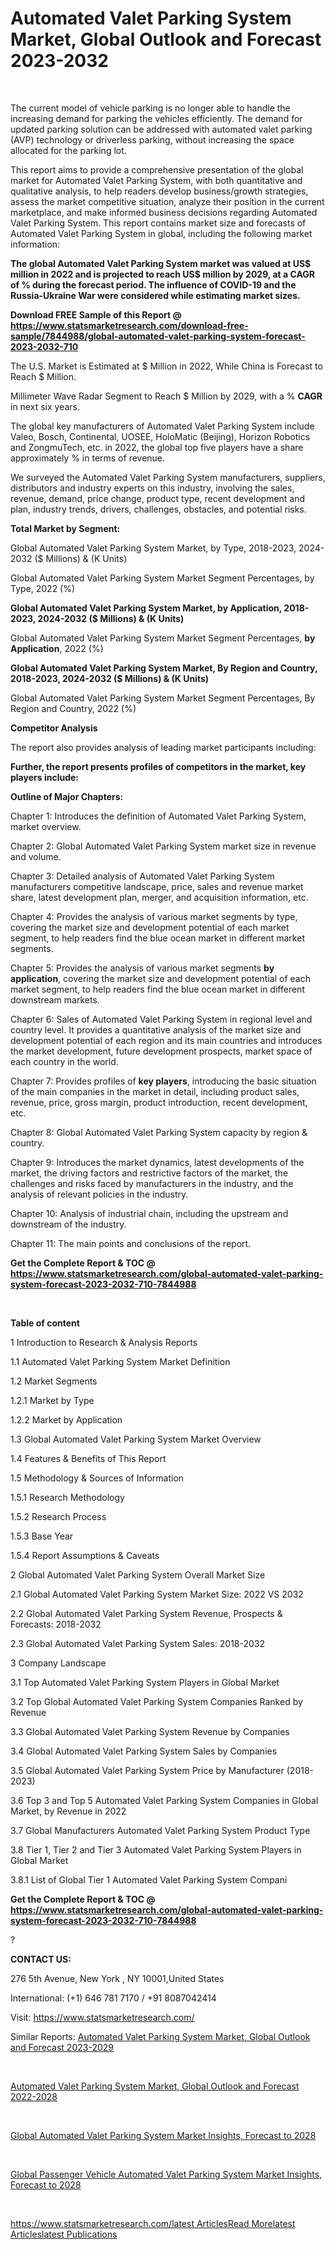 <h1>Automated Valet Parking System Market, Global Outlook and Forecast 2023-2032</h1><br/><p>The current model of vehicle parking is no longer able to handle the increasing demand for parking the vehicles efficiently. The demand for updated parking solution can be addressed with automated valet parking (AVP) technology or driverless parking, without increasing the space allocated for the parking lot.</p>
 
 
 
 <p>This report aims to provide a comprehensive presentation of the global market for Automated Valet Parking System, with both quantitative and qualitative analysis, to help readers develop business/growth strategies, assess the market competitive situation, analyze their position in the current marketplace, and make informed business decisions regarding Automated Valet Parking System. This report contains market size and forecasts of Automated Valet Parking System in global, including the following market information:</p>
 
 
 
 <p><strong>The global Automated Valet Parking System market was valued at US$ million in 2022 and is projected to reach US$ million by 2029, at a <strong>CAGR</strong> of % during the forecast period. The influence of COVID-19 and the Russia-Ukraine War were considered while estimating market sizes.</strong></p>
 
 
 
 <p><strong>Download FREE Sample of this Report @ <a href="https://www.statsmarketresearch.com/download-free-sample/7844988/global-automated-valet-parking-system-forecast-2023-2032-710">https://www.statsmarketresearch.com/download-free-sample/7844988/global-automated-valet-parking-system-forecast-2023-2032-710</a></strong></p>
 
 
 
 <p>The U.S. Market is Estimated at $ Million in 2022, While China is Forecast to Reach $ Million.</p>
 
 
 
 <p>Millimeter Wave Radar Segment to Reach $ Million by 2029, with a % <strong>CAGR</strong> in next six years.</p>
 
 
 
 <p>The global key manufacturers of Automated Valet Parking System include Valeo, Bosch, Continental, UOSEE, HoloMatic (Beijing), Horizon Robotics and ZongmuTech, etc. in 2022, the global top five players have a share approximately % in terms of revenue.</p>
 
 
 
 <p>We surveyed the Automated Valet Parking System manufacturers, suppliers, distributors and industry experts on this industry, involving the sales, revenue, demand, price change, product type, recent development and plan, industry trends, drivers, challenges, obstacles, and potential risks.</p>
 
 
 
 <p><strong>Total Market by Segment:</strong></p>
 
 
 
 <p>Global Automated Valet Parking System Market, by Type, 2018-2023, 2024-2032 ($ Millions) & (K Units)</p>
 
 
 
 <p>Global Automated Valet Parking System Market Segment Percentages, by Type, 2022 (%)</p>
 
 
 
 <p><strong>Global Automated Valet Parking System Market, <strong>by Application</strong>, 2018-2023, 2024-2032 ($ Millions) & (K Units)</strong></p>
 
 
 
 <p>Global Automated Valet Parking System Market Segment Percentages, <strong>by Application</strong>, 2022 (%)</p>
 
 
 
 <p><strong>Global Automated Valet Parking System Market, By Region and Country, 2018-2023, 2024-2032 ($ Millions) & (K Units)</strong></p>
 
 
 
 <p>Global Automated Valet Parking System Market Segment Percentages, By Region and Country, 2022 (%)</p>
 
 
 
 <p><strong>Competitor Analysis</strong></p>
 
 
 
 <p>The report also provides analysis of leading market participants including:</p>
 
 
 
 <p><strong>Further, the report presents profiles of competitors in the market, <strong>key players</strong> include:</strong></p>
 
 
 
 <p><strong>Outline of Major Chapters:</strong></p>
 
 
 
 <p>Chapter 1: Introduces the definition of Automated Valet Parking System, market overview.</p>
 
 
 
 <p>Chapter 2: Global Automated Valet Parking System market size in revenue and volume.</p>
 
 
 
 <p>Chapter 3: Detailed analysis of Automated Valet Parking System manufacturers competitive landscape, price, sales and revenue market share, latest development plan, merger, and acquisition information, etc.</p>
 
 
 
 <p>Chapter 4: Provides the analysis of various market segments by type, covering the market size and development potential of each market segment, to help readers find the blue ocean market in different market segments.</p>
 
 
 
 <p>Chapter 5: Provides the analysis of various market segments <strong>by application</strong>, covering the market size and development potential of each market segment, to help readers find the blue ocean market in different downstream markets.</p>
 
 
 
 <p>Chapter 6: Sales of Automated Valet Parking System in regional level and country level. It provides a quantitative analysis of the market size and development potential of each region and its main countries and introduces the market development, future development prospects, market space of each country in the world.</p>
 
 
 
 <p>Chapter 7: Provides profiles of <strong>key players</strong>, introducing the basic situation of the main companies in the market in detail, including product sales, revenue, price, gross margin, product introduction, recent development, etc.</p>
 
 
 
 <p>Chapter 8: Global Automated Valet Parking System capacity by region & country.</p>
 
 
 
 <p>Chapter 9: Introduces the market dynamics, latest developments of the market, the driving factors and restrictive factors of the market, the challenges and risks faced by manufacturers in the industry, and the analysis of relevant policies in the industry.</p>
 
 
 
 <p>Chapter 10: Analysis of industrial chain, including the upstream and downstream of the industry.</p>
 
 
 
 <p>Chapter 11: The main points and conclusions of the report.</p>
 
 
 
 <div><b>Get the Complete Report & TOC @ <a href="https://www.statsmarketresearch.com/global-automated-valet-parking-system-forecast-2023-2032-710-7844988">https://www.statsmarketresearch.com/global-automated-valet-parking-system-forecast-2023-2032-710-7844988</a></b></div>
 
 
 
 <p><br />
 
 <b>Table of content</b></p>
 
 
 
 <p>1 Introduction to Research & Analysis Reports<br />
 
 1.1 Automated Valet Parking System Market Definition<br />
 
 1.2 Market Segments<br />
 
 1.2.1 Market by Type<br />
 
 1.2.2 Market by Application<br />
 
 1.3 Global Automated Valet Parking System Market Overview<br />
 
 1.4 Features & Benefits of This Report<br />
 
 1.5 Methodology & Sources of Information<br />
 
 1.5.1 Research Methodology<br />
 
 1.5.2 Research Process<br />
 
 1.5.3 Base Year<br />
 
 1.5.4 Report Assumptions & Caveats<br />
 
 2 Global Automated Valet Parking System Overall Market Size<br />
 
 2.1 Global Automated Valet Parking System Market Size: 2022 VS 2032<br />
 
 2.2 Global Automated Valet Parking System Revenue, Prospects & Forecasts: 2018-2032<br />
 
 2.3 Global Automated Valet Parking System Sales: 2018-2032<br />
 
 3 Company Landscape<br />
 
 3.1 Top Automated Valet Parking System Players in Global Market<br />
 
 3.2 Top Global Automated Valet Parking System Companies Ranked by Revenue<br />
 
 3.3 Global Automated Valet Parking System Revenue by Companies<br />
 
 3.4 Global Automated Valet Parking System Sales by Companies<br />
 
 3.5 Global Automated Valet Parking System Price by Manufacturer (2018-2023)<br />
 
 3.6 Top 3 and Top 5 Automated Valet Parking System Companies in Global Market, by Revenue in 2022<br />
 
 3.7 Global Manufacturers Automated Valet Parking System Product Type<br />
 
 3.8 Tier 1, Tier 2 and Tier 3 Automated Valet Parking System Players in Global Market<br />
 
 3.8.1 List of Global Tier 1 Automated Valet Parking System Compani</p>
 
 
 
 <div><b>Get the Complete Report & TOC @ <a href="https://www.statsmarketresearch.com/global-automated-valet-parking-system-forecast-2023-2032-710-7844988">https://www.statsmarketresearch.com/global-automated-valet-parking-system-forecast-2023-2032-710-7844988</a></b></div>
 
 
 
 <p>? </p>
 
 
 
 <p><b>CONTACT US:</b><br />
 
 276 5th Avenue, New York , NY 10001,United States<br />
 
 International: (+1) 646 781 7170 / +91 8087042414<br />
 
 Visit: <a href="https://www.statsmarketresearch.com/">https://www.statsmarketresearch.com/</a><br />
 
 Similar Reports: <a href="https://www.statsmarketresearch.com/global-automated-valet-parking-system-forecast-2023-2032-710-7844988">Automated Valet Parking System Market, Global Outlook and Forecast 2023-2029</a><br />
 
 <br />
 
 <a href="https://www.statsmarketresearch.com/global-automated-valet-parking-system-forecast-2023-2032-710-7844988">Automated Valet Parking System Market, Global Outlook and Forecast 2022-2028</a><br />
 
 <br />
 
 <a href="https://www.statsmarketresearch.com/global-automated-valet-parking-system-forecast-2023-2032-710-7844988">Global Automated Valet Parking System Market Insights, Forecast to 2028</a><br />
 
 <br />
 
 <a href="https://www.statsmarketresearch.com/global-automated-valet-parking-system-forecast-2023-2032-710-7844988">Global Passenger Vehicle Automated Valet Parking System Market Insights, Forecast to 2028</a><br />
 
 <br />
 
 <a href="https://gyeongbokgung.com">https://www.statsmarketresearch.com/</a><a href="https://hallyeomaritime.com">latest Articles</a><a href="https://jingwansa.com">Read More</a><a href="https://nguoiviet.jp/">latest Articles</a><a href="https://www.intelmarketresearch.com/">latest Publications</a></p>